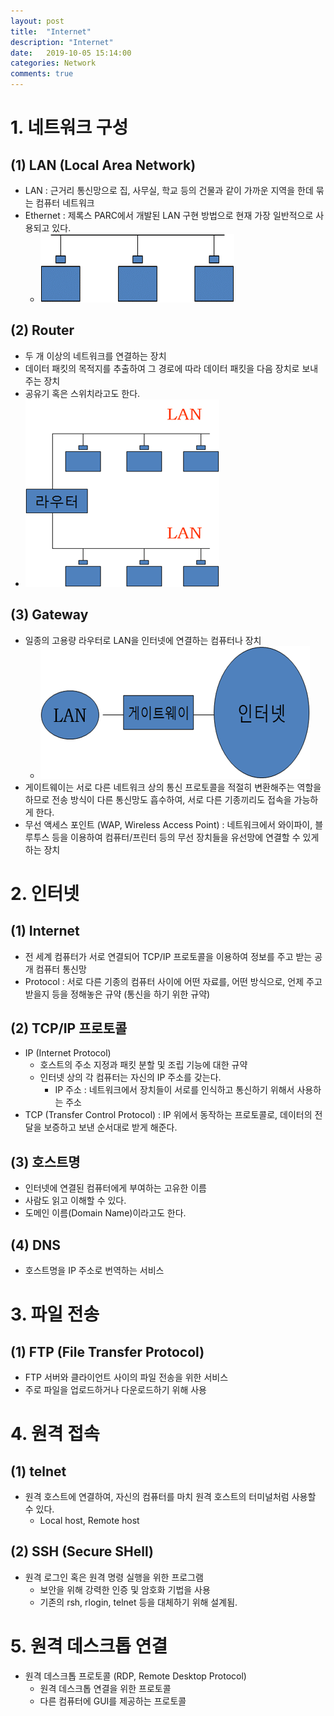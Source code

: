 ```yaml
---
layout: post
title:  "Internet"
description: "Internet"
date:   2019-10-05 15:14:00
categories: Network
comments: true
---
```

# 1. 네트워크 구성
## (1) LAN (Local Area Network)
- LAN : 근거리 통신망으로 집, 사무실, 학교 등의 건물과 같이 가까운 지역을 한데 묶는 컴퓨터 네트워크
- Ethernet : 제록스 PARC에서 개발된 LAN 구현 방법으로 현재 가장 일반적으로 사용되고 있다.
  - ![Ethernet](../../assets/Network/11.PNG)

## (2) Router
- 두 개 이상의 네트워크를 연결하는 장치
- 데이터 패킷의 목적지를 추출하여 그 경로에 따라 데이터 패킷을 다음 장치로 보내주는 장치
- 공유기 혹은 스위치라고도 한다.
- ![Router](../../assets/Network/12.PNG)

## (3) Gateway
- 일종의 고용량 라우터로 LAN을 인터넷에 연결하는 컴퓨터나 장치
  - ![Gateway](../../assets/Network/13.PNG)
- 게이트웨이는 서로 다른 네트워크 상의 통신 프로토콜을 적절히 변환해주는 역할을 하므로 전송 방식이 다른 통신망도 흡수하여, 서로 다른 기종끼리도 접속을 가능하게 한다.
- 무선 액세스 포인트 (WAP, Wireless Access Point) : 네트워크에서 와이파이, 블루투스 등을 이용하여 컴퓨터/프린터 등의 무선 장치들을 유선망에 연결할 수 있게 하는 장치

# 2. 인터넷
## (1) Internet
- 전 세계 컴퓨터가 서로 연결되어 TCP/IP 프로토콜을 이용하여 정보를 주고 받는 공개 컴퓨터 통신망
- Protocol : 서로 다른 기종의 컴퓨터 사이에 어떤 자료를, 어떤 방식으로, 언제 주고 받을지 등을 정해놓은 규약 (통신을 하기 위한 규약)

## (2) TCP/IP 프로토콜
- IP (Internet Protocol)
  - 호스트의 주소 지정과 패킷 분할 및 조립 기능에 대한 규약
  - 인터넷 상의 각 컴퓨터는 자신의 IP 주소를 갖는다.
    - IP 주소 : 네트워크에서 장치들이 서로를 인식하고 통신하기 위해서 사용하는 주소
- TCP (Transfer Control Protocol) : IP 위에서 동작하는 프로토콜로, 데이터의 전달을 보증하고 보낸 순서대로 받게 해준다.

## (3) 호스트명
- 인터넷에 연결된 컴퓨터에게 부여하는 고유한 이름
- 사람도 읽고 이해할 수 있다.
- 도메인 이름(Domain Name)이라고도 한다.

## (4) DNS
- 호스트명을 IP 주소로 번역하는 서비스

# 3. 파일 전송
## (1) FTP (File Transfer Protocol)
- FTP 서버와 클라이언트 사이의 파일 전송을 위한 서비스
- 주로 파일을 업로드하거나 다운로드하기 위해 사용

# 4. 원격 접속
## (1) telnet
- 원격 호스트에 연결하여, 자신의 컴퓨터를 마치 원격 호스트의 터미널처럼 사용할 수 있다.
  - Local host, Remote host

## (2) SSH (Secure SHell)
- 원격 로그인 혹은 원격 명령 실행을 위한 프로그램
  - 보안을 위해 강력한 인증 및 암호화 기법을 사용
  - 기존의 rsh, rlogin, telnet 등을 대체하기 위해 설계됨.

# 5. 원격 데스크톱 연결
- 원격 데스크톱 프로토콜 (RDP, Remote Desktop Protocol)
  - 원격 데스크톱 연결을 위한 프로토콜
  - 다른 컴퓨터에 GUI를 제공하는 프로토콜